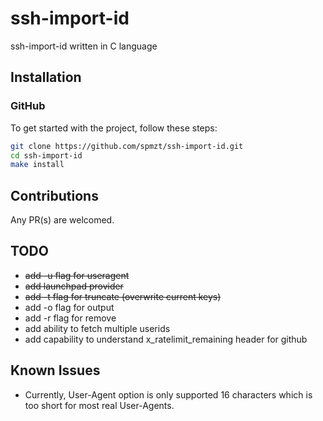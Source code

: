 # ssh-import-id

ssh-import-id written in C language

## Installation

### GitHub

To get started with the project, follow these steps:

```sh
git clone https://github.com/spmzt/ssh-import-id.git
cd ssh-import-id
make install
```

## Contributions

Any PR(s) are welcomed.

## TODO

- ~~add -u flag for useragent~~
- ~~add launchpad provider~~
- ~~add -t flag for truncate (overwrite current keys)~~
- add -o flag for output
- add -r flag for remove
- add ability to fetch multiple userids
- add capability to understand x_ratelimit_remaining header for github

## Known Issues

- Currently, User-Agent option is only supported 16 characters which is too short for most real User-Agents.
